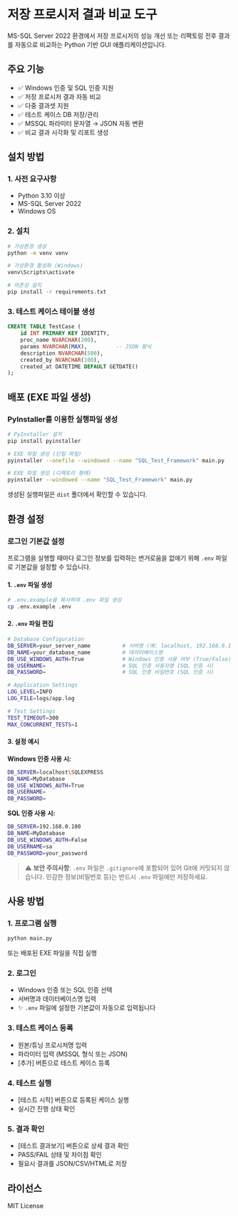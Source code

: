 # 저장 프로시저 결과 비교 도구

MS-SQL Server 2022 환경에서 저장 프로시저의 성능 개선 또는 리팩토링 전후 결과를 자동으로 비교하는 Python 기반 GUI 애플리케이션입니다.

## 주요 기능

- ✅ Windows 인증 및 SQL 인증 지원
- ✅ 저장 프로시저 결과 자동 비교
- ✅ 다중 결과셋 지원
- ✅ 테스트 케이스 DB 저장/관리
- ✅ MSSQL 파라미터 문자열 → JSON 자동 변환
- ✅ 비교 결과 시각화 및 리포트 생성

## 설치 방법

### 1. 사전 요구사항

- Python 3.10 이상
- MS-SQL Server 2022
- Windows OS

### 2. 설치

```bash
# 가상환경 생성
python -m venv venv

# 가상환경 활성화 (Windows)
venv\Scripts\activate

# 의존성 설치
pip install -r requirements.txt
```

### 3. 테스트 케이스 테이블 생성

```sql
CREATE TABLE TestCase (
    id INT PRIMARY KEY IDENTITY,
    proc_name NVARCHAR(200),
    params NVARCHAR(MAX),         -- JSON 형식
    description NVARCHAR(500),
    created_by NVARCHAR(100),
    created_at DATETIME DEFAULT GETDATE()
);
```

## 배포 (EXE 파일 생성)

### PyInstaller를 이용한 실행파일 생성

```bash
# PyInstaller 설치
pip install pyinstaller

# EXE 파일 생성 (단일 파일)
pyinstaller --onefile --windowed --name "SQL_Test_Framework" main.py

# EXE 파일 생성 (디렉토리 형태)
pyinstaller --windowed --name "SQL_Test_Framework" main.py
```

생성된 실행파일은 `dist` 폴더에서 확인할 수 있습니다.

## 환경 설정

### 로그인 기본값 설정

프로그램을 실행할 때마다 로그인 정보를 입력하는 번거로움을 없애기 위해 `.env` 파일로 기본값을 설정할 수 있습니다.

#### 1. `.env` 파일 생성

```bash
# .env.example을 복사하여 .env 파일 생성
cp .env.example .env
```

#### 2. `.env` 파일 편집

```bash
# Database Configuration
DB_SERVER=your_server_name          # 서버명 (예: localhost, 192.168.0.1\SQLEXPRESS)
DB_NAME=your_database_name          # 데이터베이스명
DB_USE_WINDOWS_AUTH=True            # Windows 인증 사용 여부 (True/False)
DB_USERNAME=                        # SQL 인증 사용자명 (SQL 인증 시)
DB_PASSWORD=                        # SQL 인증 비밀번호 (SQL 인증 시)

# Application Settings
LOG_LEVEL=INFO
LOG_FILE=logs/app.log

# Test Settings
TEST_TIMEOUT=300
MAX_CONCURRENT_TESTS=1
```

#### 3. 설정 예시

**Windows 인증 사용 시:**
```bash
DB_SERVER=localhost\SQLEXPRESS
DB_NAME=MyDatabase
DB_USE_WINDOWS_AUTH=True
DB_USERNAME=
DB_PASSWORD=
```

**SQL 인증 사용 시:**
```bash
DB_SERVER=192.168.0.100
DB_NAME=MyDatabase
DB_USE_WINDOWS_AUTH=False
DB_USERNAME=sa
DB_PASSWORD=your_password
```

> ⚠️ **보안 주의사항**: `.env` 파일은 `.gitignore`에 포함되어 있어 Git에 커밋되지 않습니다. 민감한 정보(비밀번호 등)는 반드시 `.env` 파일에만 저장하세요.

## 사용 방법

### 1. 프로그램 실행

```bash
python main.py
```

또는 배포된 EXE 파일을 직접 실행

### 2. 로그인

- Windows 인증 또는 SQL 인증 선택
- 서버명과 데이터베이스명 입력
- ✨ `.env` 파일에 설정한 기본값이 자동으로 입력됩니다

### 3. 테스트 케이스 등록

- 원본/튜닝 프로시저명 입력
- 파라미터 입력 (MSSQL 형식 또는 JSON)
- [추가] 버튼으로 테스트 케이스 등록

### 4. 테스트 실행

- [테스트 시작] 버튼으로 등록된 케이스 실행
- 실시간 진행 상태 확인

### 5. 결과 확인

- [테스트 결과보기] 버튼으로 상세 결과 확인
- PASS/FAIL 상태 및 차이점 확인
- 필요시 결과를 JSON/CSV/HTML로 저장

## 라이선스

MIT License